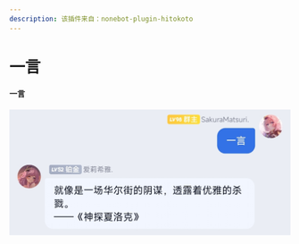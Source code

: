 ```yaml
---
description: 该插件来自：nonebot-plugin-hitokoto
---
```


# 一言

#### 一言

![](../.gitbook/assets/QQ图片20220528213349.jpg)
